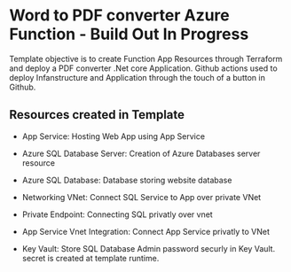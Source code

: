 # Word to PDF converter Azure Function - Build Out In Progress
Template objective is to create Function App Resources through Terraform and deploy a PDF converter .Net core Application. Github actions used to deploy Infanstructure and Application through the touch of a button in Github.

## Resources created in Template
* App Service: Hosting Web App using App Service

* Azure SQL Database Server: Creation of Azure Databases server resource

* Azure SQL Database: Database storing website database

* Networking VNet: Connect SQL Service to App over private VNet

* Private Endpoint: Connecting SQL privatly over vnet

* App Service Vnet Integration: Connect App Service privatly to VNet

* Key Vault: Store SQL Database Admin password securly in Key Vault. secret is created at template runtime.
